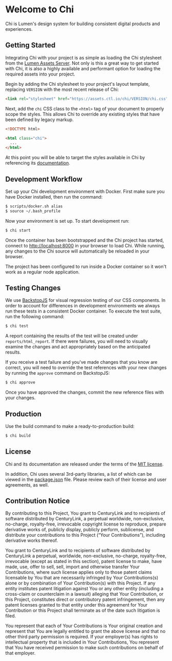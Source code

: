 # Welcome to Chi

Chi is Lumen's design system for building consistent digital products and experiences.

## Getting Started

Integrating Chi with your project is as simple as loading the Chi stylesheet from the [Lumen Assets Server](https://assets.ctl.io). Not only is this a great way to get started with Chi, it is also a highly available and performant option for loading the required assets into your project.

Begin by adding the Chi stylesheet to your project's layout template, replacing `VERSION` with the most recent release of Chi:

``` html
<link rel="stylesheet" href="https://assets.ctl.io/chi/VERSION/chi.css">
```

Next, add the `chi` CSS class to the `<html>` tag of your document to properly scope the styles. This allows Chi to override any existing styles that have been defined by legacy markup.

``` html
<!DOCTYPE html>

<html class="chi">
  ...
</html>
```

At this point you will be able to target the styles available in Chi by referencing its [documentation](https://assets.ctl.io/chi).

## Development Workflow

Set up your Chi development environment with Docker. First make sure you have Docker installed, then run the command:

``` sh
$ scripts/docker.sh alias
$ source ~/.bash_profile
```

Now your environment is set up. To start development run:

``` sh
$ chi start
```

Once the container has been bootstrapped and the Chi project has started, connect to [http://localhost:8000](http://localhost:8000) in your browser to load Chi. While running, any changes to the Chi source will automatically be reloaded in your browser.

The project has been configured to run inside a Docker container so it won't work as a regular node application.

## Testing Changes

We use [BackstopJS](https://garris.github.io/BackstopJS) for visual regression testing of our CSS components. In order to account for differences in development environments we always run these tests in a consistent Docker container. To execute the test suite, run the following command:

``` sh
$ chi test
```

A report containing the results of the test will be created under `reports/html_report`. If there were failures, you will need to visually examine the changes and act appropriately based on the anticipated results.

If you receive a test failure and you've made changes that you know are correct, you will need to override the test references with your new changes by running the `approve` command on BackstopJS:

``` sh
$ chi approve
```

Once you have approved the changes, commit the new reference files with your changes.

## Production

Use the build command to make a ready-to-production build:

``` sh
$ chi build
```

## License

Chi and its documentation are released under the terms of the [MIT license](LICENSE).

In addition, Chi uses several 3rd-party libraries, a list of which can be viewed in the [package.json](package.json) file. Please review each of their license and user agreements, as well.

## Contribution Notice

By contributing to this Project, You grant to CenturyLink and to recipients of software distributed by CenturyLink, a perpetual worldwide, non-exclusive, no-charge, royalty-free, irrevocable copyright license to reproduce, prepare derivative works of, publicly display, publicly perform, sublicense, and distribute your contributions to this Project (“Your Contributions”), including derivative works thereof.

You grant to CenturyLink and to recipients of software distributed by CenturyLink a perpetual, worldwide, non-exclusive, no-charge, royalty-free, irrevocable (except as stated in this section), patent license to make, have made, use, offer to sell, sell, import and otherwise transfer Your Contributions, where such license applies only to those patent claims licensable by You that are necessarily infringed by Your Contributions(s) alone or by combination of Your Contribution(s) with this Project. If any entity institutes patent litigation against You or any other entity (including a cross-claim or counterclaim in a lawsuit) alleging that Your Contribution, or this Project, constitutes direct or contributory patent infringement, then any patent licenses granted to that entity under this agreement for Your Contribution or this Project shall terminate as of the date such litigation is filed.

You represent that each of Your Contributions is Your original creation and represent that You are legally entitled to grant the above license and that no other third party permission is required. If your employer(s) has rights to intellectual property that is included in Your Contributions, You represent that You have received permission to make such contributions on behalf of that employer.